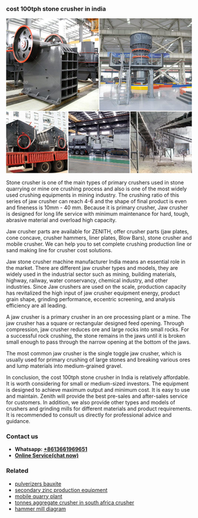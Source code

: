 <h3>cost 100tph stone crusher in india</h3><img src='1702260155.jpg' alt=''><p>Stone crusher is one of the main types of primary crushers used in stone quarrying or mine ore crushing process and also is one of the most widely used crushing equipments in mining industry. The crushing ratio of this series of jaw crusher can reach 4-6 and the shape of final product is even and fineness is 10mm - 40 mm. Because it is primary crusher, Jaw crusher is designed for long life service with minimum maintenance for hard, tough, abrasive material and overload high capacity.</p><p>Jaw crusher parts are available for ZENITH, offer crusher parts (jaw plates, cone concave, crusher hammers, liner plates, Blow Bars), stone crusher and mobile crusher. We can help you to set complete crushing production line or sand making line for crusher cost solutions.</p><p>Jaw stone crusher machine manufacturer India means an essential role in the market. There are different jaw crusher types and models, they are widely used in the industrial sector such as mining, building materials, highway, railway, water conservancy, chemical industry, and other industries. Since Jaw crushers are used on the scale, production capacity has revitalized the high input of jaw crusher equipment energy, product grain shape, grinding performance, eccentric screening, and analysis efficiency are all leading.</p><p>A jaw crusher is a primary crusher in an ore processing plant or a mine. The jaw crusher has a square or rectangular designed feed opening. Through compression, jaw crusher reduces ore and large rocks into small rocks. For a successful rock crushing, the stone remains in the jaws until it is broken small enough to pass through the narrow opening at the bottom of the jaws.</p><p>The most common jaw crusher is the single toggle jaw crusher, which is usually used for primary crushing of large stones and breaking various ores and lump materials into medium-grained gravel.</p><p>In conclusion, the cost 100tph stone crusher in India is relatively affordable. It is worth considering for small or medium-sized investors. The equipment is designed to achieve maximum output and minimum cost. It is easy to use and maintain. Zenith will provide the best pre-sales and after-sales service for customers. In addition, we also provide other types and models of crushers and grinding mills for different materials and product requirements. It is recommended to consult us directly for professional advice and guidance.</p><h3>Contact us</h3><ul><li><strong>Whatsapp:&nbsp;<a href="https://wa.me/8613661969651">+8613661969651</a></strong></li><li><a href="https://swt.shibang-china.com/?git&amp;zhl&amp;cost 100tph stone crusher in india"><strong>Online Service(chat now)</strong></a></li></ul><h3>Related</h3><ul><li><a href='pulverizers bauxite.md'>pulverizers bauxite</a></li><li><a href='secondary zinc production equipment.md'>secondary zinc production equipment</a></li><li><a href='mobile quarry plant.md'>mobile quarry plant</a></li><li><a href='tonnes aggregate crusher in south africa crusher.md'>tonnes aggregate crusher in south africa crusher</a></li><li><a href='hammer mill diagram.md'>hammer mill diagram</a></li></ul>